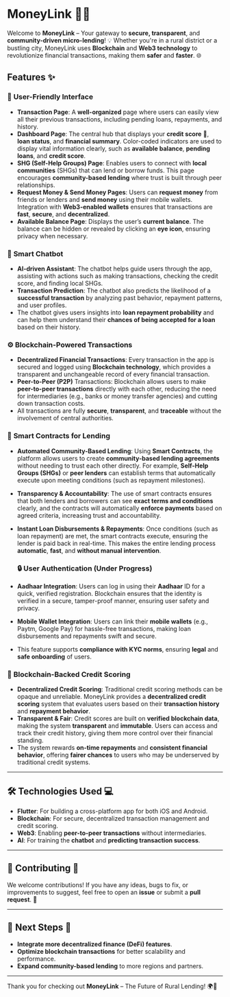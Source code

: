 # **MoneyLink** 🚀💸

Welcome to **MoneyLink** – Your gateway to **secure, transparent**, and **community-driven micro-lending**! 💡 Whether you're in a rural district or a bustling city, MoneyLink uses **Blockchain** and **Web3 technology** to revolutionize financial transactions, making them **safer** and **faster**. 🌐

## Features ✨

### 📱 **User-Friendly Interface**
- **Transaction Page**: A **well-organized** page where users can easily view all their previous transactions, including pending loans, repayments, and history.
- **Dashboard Page**: The central hub that displays your **credit score** 🔢, **loan status**, and **financial summary**. Color-coded indicators are used to display vital information clearly, such as **available balance**, **pending loans**, and **credit score**.
- **SHG (Self-Help Groups) Page**: Enables users to connect with **local communities** (SHGs) that can lend or borrow funds. This page encourages **community-based lending** where trust is built through peer relationships.
- **Request Money & Send Money Pages**: Users can **request money** from friends or lenders and **send money** using their mobile wallets. Integration with **Web3-enabled wallets** ensures that transactions are **fast**, **secure**, and **decentralized**.
- **Available Balance Page**: Displays the user’s **current balance**. The balance can be hidden or revealed by clicking an **eye icon**, ensuring privacy when necessary.

### 🤖 **Smart Chatbot**
- **AI-driven Assistant**: The chatbot helps guide users through the app, assisting with actions such as making transactions, checking the credit score, and finding local SHGs. 
- **Transaction Prediction**: The chatbot also predicts the likelihood of a **successful transaction** by analyzing past behavior, repayment patterns, and user profiles.
- The chatbot gives users insights into **loan repayment probability** and can help them understand their **chances of being accepted for a loan** based on their history.

### ⚙️ **Blockchain-Powered Transactions**
- **Decentralized Financial Transactions**: Every transaction in the app is secured and logged using **Blockchain technology**, which provides a transparent and unchangeable record of every financial transaction.
- **Peer-to-Peer (P2P)** Transactions: Blockchain allows users to make **peer-to-peer transactions** directly with each other, reducing the need for intermediaries (e.g., banks or money transfer agencies) and cutting down transaction costs.
- All transactions are fully **secure**, **transparent**, and **traceable** without the involvement of central authorities.

### 📜 **Smart Contracts for Lending**
- **Automated Community-Based Lending**: Using **Smart Contracts**, the platform allows users to create **community-based lending agreements** without needing to trust each other directly. For example, **Self-Help Groups (SHGs)** or **peer lenders** can establish terms that automatically execute upon meeting conditions (such as repayment milestones).
- **Transparency & Accountability**: The use of smart contracts ensures that both lenders and borrowers can see **exact terms and conditions** clearly, and the contracts will automatically **enforce payments** based on agreed criteria, increasing trust and accountability.
- **Instant Loan Disbursements & Repayments**: Once conditions (such as loan repayment) are met, the smart contracts execute, ensuring the lender is paid back in real-time. This makes the entire lending process **automatic**, **fast**, and **without manual intervention**.

  ### 🔒 **User Authentication (Under Progress)**
- **Aadhaar Integration**: Users can log in using their **Aadhaar** ID for a quick, verified registration. Blockchain ensures that the identity is verified in a secure, tamper-proof manner, ensuring user safety and privacy.
- **Mobile Wallet Integration**: Users can link their **mobile wallets** (e.g., Paytm, Google Pay) for hassle-free transactions, making loan disbursements and repayments swift and secure.
- This feature supports **compliance with KYC norms**, ensuring **legal** and **safe onboarding** of users.

### 🏦 **Blockchain-Backed Credit Scoring**
- **Decentralized Credit Scoring**: Traditional credit scoring methods can be opaque and unreliable. MoneyLink provides a **decentralized credit scoring** system that evaluates users based on their **transaction history** and **repayment behavior**.
- **Transparent & Fair**: Credit scores are built on **verified blockchain data**, making the system **transparent** and **immutable**. Users can access and track their credit history, giving them more control over their financial standing.
- The system rewards **on-time repayments** and **consistent financial behavior**, offering **fairer chances** to users who may be underserved by traditional credit systems.

---

## 🛠️ **Technologies Used** 💻

- **Flutter**: For building a cross-platform app for both iOS and Android.
- **Blockchain**: For secure, decentralized transaction management and credit scoring.
- **Web3**: Enabling **peer-to-peer transactions** without intermediaries.
- **AI**: For training the **chatbot** and **predicting transaction success**.

---

## 🚀 **Contributing** 🤝

We welcome contributions! If you have any ideas, bugs to fix, or improvements to suggest, feel free to open an **issue** or submit a **pull request**. 🌟

---

## 🎯 **Next Steps** 🔮
- **Integrate more decentralized finance (DeFi) features**.
- **Optimize blockchain transactions** for better scalability and performance.
- **Expand community-based lending** to more regions and partners.

---

Thank you for checking out **MoneyLink** – The Future of Rural Lending! 🌍💚
